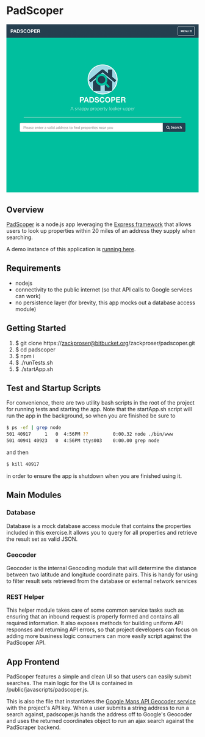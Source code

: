# PadScoper

![PadScoper Preview](/public/images/padscoper-splash.png)

## Overview 
[PadScoper](https://padscoper.herokuapp.com) is a node.js app leveraging the [Express framework](https://expressjs.com/) that allows users to look up properties within 20 miles of an address they supply when searching. 

A demo instance of this application is [running here](https://padscoper.herokuapp.com).

## Requirements
* nodejs
* connectivity to the public internet (so that API calls to Google services can work)
* no persistence layer (for brevity, this app mocks out a database access module)

## Getting Started 
1. $ git clone https://zackproser@bitbucket.org/zackproser/padscoper.git
2. $ cd padscoper
3. $ npm i 
4. $ ./runTests.sh
5. $ ./startApp.sh


## Test and Startup Scripts
For convenience, there are two utility bash scripts in the root of the project for running tests and starting the app. Note that the startApp.sh script will run the app in the background, so when you are finished be sure to 

```bash
$ ps -ef | grep node
501 40917     1   0  4:56PM ??         0:00.32 node ./bin/www
501 40941 40923   0  4:56PM ttys003    0:00.00 grep node
```
and then 

```bash
$ kill 40917
```

in order to ensure the app is shutdown when you are finished using it.

## Main Modules

### Database
Database is a mock database access module that contains the properties included in this exercise.It allows you to query for all properties and retrieve the result set as valid JSON. 

### Geocoder
Geocoder is the internal Geocoding module that will determine the distance between two latitude and longitude coordinate pairs. This is handy for using to filter result sets retrieved from the database or external network services

### REST Helper
This helper module takes care of some common service tasks such as ensuring that an inbound request is properly formed and contains all required information. It also exposes methods for building uniform API responses and returning API errors, so that project developers can focus on adding more business logic consumers can more easily script against the PadScoper API. 

## App Frontend 
PadScoper features a simple and clean UI so that users can easily submit searches. The main logic for the UI is contained in /public/javascripts/padscoper.js. 

This is also the file that instantiates the [Google Maps API Geocoder service](https://developers.google.com/maps/documentation/javascript/geocoding) with the project's API key. When a user submits a string address to run a search against, padscoper.js hands the address off to Google's Geocoder and uses the returned coordinates object to run an ajax search against the PadScraper backend. 